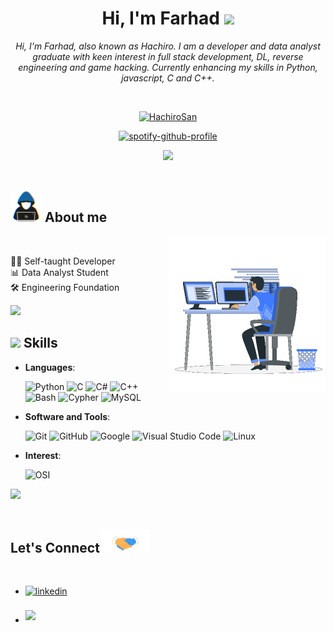 <h1 align="center"><b>Hi, I'm Farhad <img src="https://media.giphy.com/media/hvRJCLFzcasrR4ia7z/giphy.gif" width="35"></b></h1> 

<p align="center"><i>Hi, I'm Farhad, also known as Hachiro. I am a developer and data analyst graduate with keen interest in full stack development, DL, reverse engineering and game hacking. Currently enhancing my skills in Python, javascript, C and C++. </i></p>
<br>


<p align="center">
  <a href="https://github.com/HachiroSan/">
    <img src="https://github-readme-stats.vercel.app/api/top-langs?username=HachiroSan&show_icons=true&locale=en&layout=compact&line_height=25&title_color=7A7ADB&icon_color=2234AE&text_color=D3D3D3&bg_color=0,000000,130F40" width="375"  alt="HachiroSan"/>
  </a>
</p>


<p align="center">
  <a href="https://github.com/kittinan/spotify-github-profile">
    <img src="https://spotify-github-profile.vercel.app/api/view?uid=snaptrap013&cover_image=false&theme=default&show_offline=false&background_color=121212&interchange=false&bar_color_cover=true" alt="spotify-github-profile">
  </a>
</p>

<p align="center">
<p align="center">
  <img src="https://user-images.githubusercontent.com/73097560/115834477-dbab4500-a447-11eb-908a-139a6edaec5c.gif"><br><br>
</p>

## <img src="https://github.com/0xAbdulKhalid/0xAbdulKhalid/raw/main/assets/mdImages/about_me.gif" width="50"> About me

<picture> 
  <img align="right" src="https://github.com/0xAbdulKhalid/0xAbdulKhalid/raw/main/assets/mdImages/Right_Side.gif" width="250">
</picture>

<br>

<p>
  	🧑‍💻 Self-taught Developer <br>
  	📊 Data Analyst Student <br>
  	🛠 Engineering Foundation<br>
</p>
</center>

<img src="https://user-images.githubusercontent.com/73097560/115834477-dbab4500-a447-11eb-908a-139a6edaec5c.gif">

## <img src="https://media2.giphy.com/media/QssGEmpkyEOhBCb7e1/giphy.gif?cid=ecf05e47a0n3gi1bfqntqmob8g9aid1oyj2wr3ds3mg700bl&rid=giphy.gif" width ="25"><b> Skills</b></center>


<p align="center">

- **Languages**:
    
    ![Python](https://img.shields.io/badge/Python%20-%2314354C.svg?style=for-the-badge&logo=python&logoColor=white)
    ![C](https://img.shields.io/badge/C%20-%232370ED.svg?style=for-the-badge&logo=c&logoColor=white)
    ![C#](https://img.shields.io/badge/C%23-239120?style=for-the-badge&logo=c-sharp&logoColor=white)
    ![C++](https://img.shields.io/badge/C++%20-%2300599C.svg?style=for-the-badge&logo=c%2B%2B&logoColor=white)
    ![Bash](https://img.shields.io/badge/Bash-4EAA25?style=for-the-badge&logo=gnu-bash&logoColor=white)
    ![Cypher](https://img.shields.io/badge/Cypher-4B0082?style=for-the-badge&logo=neo4j&logoColor=white)
    ![MySQL](https://img.shields.io/badge/MySQL-00000F?style=for-the-badge&logo=mysql&logoColor=white)

- **Software and Tools**:

     ![Git](https://img.shields.io/badge/git-%23F05033.svg?style=for-the-badge&logo=git&logoColor=white)
    ![GitHub](https://img.shields.io/badge/github-%23121011.svg?style=for-the-badge&logo=github&logoColor=white)
    ![Google](https://img.shields.io/badge/google-%234285F4.svg?style=for-the-badge&logo=google&logoColor=white)
    ![Visual Studio Code](https://img.shields.io/badge/Visual%20Studio%20Code-0078d7.svg?style=for-the-badge&logo=visual-studio-code&logoColor=white)
    ![Linux](https://img.shields.io/badge/Linux-FCC624?style=for-the-badge&logo=linux&logoColor=black) 

- **Interest**:

    ![OSI](https://img.shields.io/badge/Open%20Source%20Initiative-OSI-green?style=for-the-badge&logo=open-source-initiative)

<img src="https://user-images.githubusercontent.com/73097560/115834477-dbab4500-a447-11eb-908a-139a6edaec5c.gif"><br><br>

## <b> Let's Connect</b><img src="https://github.com/0xAbdulKhalid/0xAbdulKhalid/raw/main/assets/mdImages/handshake.gif" width ="80">
<br>
<div align='left'>

<ul>

<li>
<a href="https://www.linkedin.com/in/farhad-khaharruddin/" target="_blank">
<img src="https://img.shields.io/badge/linkedin: farhad khaharruddin-%2300acee.svg?color=405DE6&style=for-the-badge&logo=linkedin&logoColor=white" alt=linkedin style="margin-bottom: 5px;"/>
</a>
</li>

<br>
<li>
<a href="mailto:mfarhad.khahar@gmail.com" target="_blank">
<img src="https://img.shields.io/badge/gmail:  Muhd Farhad-%23EA4335.svg?style=for-the-badge&logo=gmail&logoColor=white" t=mail style="margin-bottom: 5px;" />
</a>
</li>
	
</ul>
</div>


